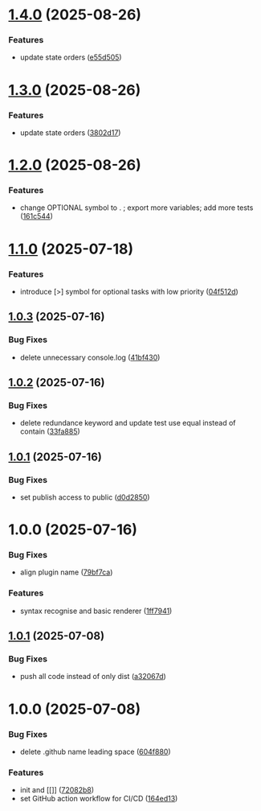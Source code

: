 # [1.4.0](https://github.com/mjrt/markdown-it-tasks/compare/v1.3.0...v1.4.0) (2025-08-26)


### Features

* update state orders ([e55d505](https://github.com/mjrt/markdown-it-tasks/commit/e55d505d24699c0905ae9d5b7efdfc0515d9b00d))

# [1.3.0](https://github.com/mjrt/markdown-it-tasks/compare/v1.2.0...v1.3.0) (2025-08-26)


### Features

* update state orders ([3802d17](https://github.com/mjrt/markdown-it-tasks/commit/3802d17b270487811e3a102effc144fd60807beb))

# [1.2.0](https://github.com/mjrt/markdown-it-tasks/compare/v1.1.0...v1.2.0) (2025-08-26)


### Features

* change OPTIONAL symbol to . ; export more variables; add more tests ([161c544](https://github.com/mjrt/markdown-it-tasks/commit/161c5444aec03a1391622480d12ddb2278fad4f4))

# [1.1.0](https://github.com/mjrt/markdown-it-tasks/compare/v1.0.3...v1.1.0) (2025-07-18)


### Features

* introduce [>] symbol for optional tasks with low priority ([04f512d](https://github.com/mjrt/markdown-it-tasks/commit/04f512d8753861a5d832959335f240c800ef44ee))

## [1.0.3](https://github.com/mjrt/markdown-it-tasks/compare/v1.0.2...v1.0.3) (2025-07-16)


### Bug Fixes

* delete unnecessary console.log ([41bf430](https://github.com/mjrt/markdown-it-tasks/commit/41bf430d09d0fd3eb94cf5e29fb010182e10b366))

## [1.0.2](https://github.com/mjrt/markdown-it-tasks/compare/v1.0.1...v1.0.2) (2025-07-16)


### Bug Fixes

* delete redundance keyword and update test use equal instead of contain ([33fa885](https://github.com/mjrt/markdown-it-tasks/commit/33fa885490cff43fe1758d9d9c97c6ac23e21d48))

## [1.0.1](https://github.com/mjrt/markdown-it-tasks/compare/v1.0.0...v1.0.1) (2025-07-16)


### Bug Fixes

* set publish access to public ([d0d2850](https://github.com/mjrt/markdown-it-tasks/commit/d0d28502a899a3d2e01a733e891a2042134b341e))

# 1.0.0 (2025-07-16)


### Bug Fixes

* align plugin name ([79bf7ca](https://github.com/mjrt/markdown-it-tasks/commit/79bf7ca38db3313a5601b89a126c3d4e38baf091))


### Features

* syntax recognise and basic renderer ([1ff7941](https://github.com/mjrt/markdown-it-tasks/commit/1ff79412c2f3ee10368212bacfabf11bc4e2af27))

## [1.0.1](https://github.com/mjrt/markdown-it-bi-directional-links/compare/v1.0.0...v1.0.1) (2025-07-08)


### Bug Fixes

* push all code instead of only dist ([a32067d](https://github.com/mjrt/markdown-it-bi-directional-links/commit/a32067d66d274bd7cfa690f0794a40b610a8fdc8))

# 1.0.0 (2025-07-08)


### Bug Fixes

* delete .github name leading space ([604f880](https://github.com/mjrt/markdown-it-bi-directional-links/commit/604f880c53d76c6f6dacb8f30369548324bb7072))


### Features

* init and [[]] ([72082b8](https://github.com/mjrt/markdown-it-bi-directional-links/commit/72082b81bd327791d9131e7b225837cb8f94ebe9))
* set GitHub action workflow for CI/CD ([164ed13](https://github.com/mjrt/markdown-it-bi-directional-links/commit/164ed13969061ef3424573591a68a1b0b471418d))
